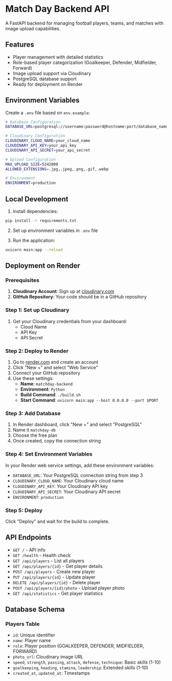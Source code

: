 # Match Day Backend API

A FastAPI backend for managing football players, teams, and matches with image upload capabilities.

## Features

- Player management with detailed statistics
- Role-based player categorization (Goalkeeper, Defender, Midfielder, Forward)
- Image upload support via Cloudinary
- PostgreSQL database support
- Ready for deployment on Render

## Environment Variables

Create a `.env` file based on `env.example`:

```bash
# Database Configuration
DATABASE_URL=postgresql://username:password@hostname:port/database_name

# Cloudinary Configuration
CLOUDINARY_CLOUD_NAME=your_cloud_name
CLOUDINARY_API_KEY=your_api_key
CLOUDINARY_API_SECRET=your_api_secret

# Upload Configuration
MAX_UPLOAD_SIZE=5242880
ALLOWED_EXTENSIONS=.jpg,.jpeg,.png,.gif,.webp

# Environment
ENVIRONMENT=production
```

## Local Development

1. Install dependencies:
```bash
pip install -r requirements.txt
```

2. Set up environment variables in `.env` file

3. Run the application:
```bash
uvicorn main:app --reload
```

## Deployment on Render

### Prerequisites

1. **Cloudinary Account**: Sign up at [cloudinary.com](https://cloudinary.com)
2. **GitHub Repository**: Your code should be in a GitHub repository

### Step 1: Set up Cloudinary

1. Get your Cloudinary credentials from your dashboard:
   - Cloud Name
   - API Key  
   - API Secret

### Step 2: Deploy to Render

1. Go to [render.com](https://render.com) and create an account
2. Click "New +" and select "Web Service"
3. Connect your GitHub repository
4. Use these settings:
   - **Name**: `matchday-backend`
   - **Environment**: `Python`
   - **Build Command**: `./build.sh`
   - **Start Command**: `uvicorn main:app --host 0.0.0.0 --port $PORT`

### Step 3: Add Database

1. In Render dashboard, click "New +" and select "PostgreSQL"
2. Name it `matchday-db`
3. Choose the free plan
4. Once created, copy the connection string

### Step 4: Set Environment Variables

In your Render web service settings, add these environment variables:

- `DATABASE_URL`: Your PostgreSQL connection string from step 3
- `CLOUDINARY_CLOUD_NAME`: Your Cloudinary cloud name
- `CLOUDINARY_API_KEY`: Your Cloudinary API key
- `CLOUDINARY_API_SECRET`: Your Cloudinary API secret
- `ENVIRONMENT`: `production`

### Step 5: Deploy

Click "Deploy" and wait for the build to complete.

## API Endpoints

- `GET /` - API info
- `GET /health` - Health check
- `GET /api/players` - List all players
- `GET /api/players/{id}` - Get player details
- `POST /api/players` - Create new player
- `PUT /api/players/{id}` - Update player
- `DELETE /api/players/{id}` - Delete player
- `POST /api/players/{id}/photo` - Upload player photo
- `GET /api/statistics` - Get player statistics

## Database Schema

### Players Table
- `id`: Unique identifier
- `name`: Player name
- `role`: Player position (GOALKEEPER, DEFENDER, MIDFIELDER, FORWARD)
- `photo_url`: Cloudinary image URL
- `speed`, `strength`, `passing`, `attack`, `defense`, `technique`: Basic skills (1-10)
- `goalkeeping`, `heading`, `stamina`, `leadership`: Extended skills (1-10)
- `created_at`, `updated_at`: Timestamps